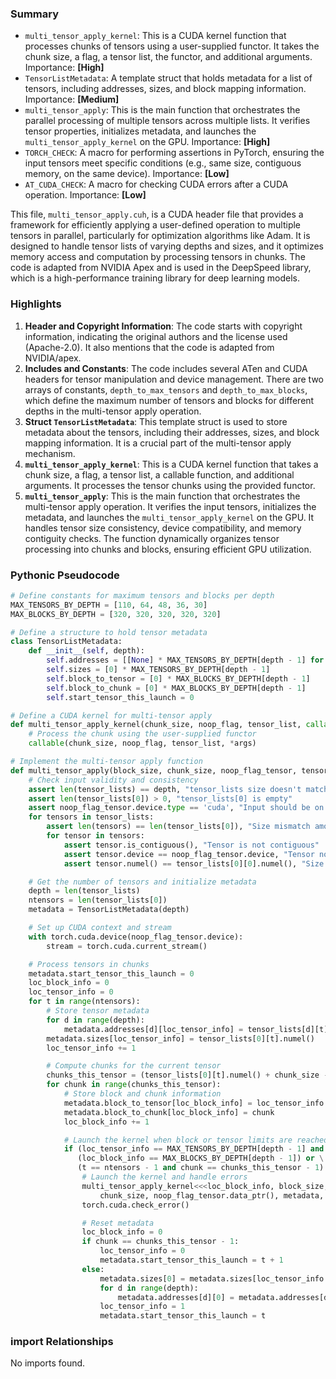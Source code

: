 

### Summary



* `multi_tensor_apply_kernel`: This is a CUDA kernel function that processes chunks of tensors using a user-supplied functor. It takes the chunk size, a flag, a tensor list, the functor, and additional arguments. Importance: **[High]**
* `TensorListMetadata`: A template struct that holds metadata for a list of tensors, including addresses, sizes, and block mapping information. Importance: **[Medium]**
* `multi_tensor_apply`: This is the main function that orchestrates the parallel processing of multiple tensors across multiple lists. It verifies tensor properties, initializes metadata, and launches the `multi_tensor_apply_kernel` on the GPU. Importance: **[High]**
* `TORCH_CHECK`: A macro for performing assertions in PyTorch, ensuring the input tensors meet specific conditions (e.g., same size, contiguous memory, on the same device). Importance: **[Low]**
* `AT_CUDA_CHECK`: A macro for checking CUDA errors after a CUDA operation. Importance: **[Low]** 

This file, `multi_tensor_apply.cuh`, is a CUDA header file that provides a framework for efficiently applying a user-defined operation to multiple tensors in parallel, particularly for optimization algorithms like Adam. It is designed to handle tensor lists of varying depths and sizes, and it optimizes memory access and computation by processing tensors in chunks. The code is adapted from NVIDIA Apex and is used in the DeepSpeed library, which is a high-performance training library for deep learning models.

### Highlights



1. **Header and Copyright Information**: The code starts with copyright information, indicating the original authors and the license used (Apache-2.0). It also mentions that the code is adapted from NVIDIA/apex.
2. **Includes and Constants**: The code includes several ATen and CUDA headers for tensor manipulation and device management. There are two arrays of constants, `depth_to_max_tensors` and `depth_to_max_blocks`, which define the maximum number of tensors and blocks for different depths in the multi-tensor apply operation.
3. **Struct `TensorListMetadata`**: This template struct is used to store metadata about the tensors, including their addresses, sizes, and block mapping information. It is a crucial part of the multi-tensor apply mechanism.
4. **`multi_tensor_apply_kernel`**: This is a CUDA kernel function that takes a chunk size, a flag, a tensor list, a callable function, and additional arguments. It processes the tensor chunks using the provided functor.
5. **`multi_tensor_apply`**: This is the main function that orchestrates the multi-tensor apply operation. It verifies the input tensors, initializes the metadata, and launches the `multi_tensor_apply_kernel` on the GPU. It handles tensor size consistency, device compatibility, and memory contiguity checks. The function dynamically organizes tensor processing into chunks and blocks, ensuring efficient GPU utilization.

### Pythonic Pseudocode

```python
# Define constants for maximum tensors and blocks per depth
MAX_TENSORS_BY_DEPTH = [110, 64, 48, 36, 30]
MAX_BLOCKS_BY_DEPTH = [320, 320, 320, 320, 320]

# Define a structure to hold tensor metadata
class TensorListMetadata:
    def __init__(self, depth):
        self.addresses = [[None] * MAX_TENSORS_BY_DEPTH[depth - 1] for _ in range(depth)]
        self.sizes = [0] * MAX_TENSORS_BY_DEPTH[depth - 1]
        self.block_to_tensor = [0] * MAX_BLOCKS_BY_DEPTH[depth - 1]
        self.block_to_chunk = [0] * MAX_BLOCKS_BY_DEPTH[depth - 1]
        self.start_tensor_this_launch = 0

# Define a CUDA kernel for multi-tensor apply
def multi_tensor_apply_kernel(chunk_size, noop_flag, tensor_list, callable, *args):
    # Process the chunk using the user-supplied functor
    callable(chunk_size, noop_flag, tensor_list, *args)

# Implement the multi-tensor apply function
def multi_tensor_apply(block_size, chunk_size, noop_flag_tensor, tensor_lists, callable, *args):
    # Check input validity and consistency
    assert len(tensor_lists) == depth, "tensor_lists size doesn't match depth"
    assert len(tensor_lists[0]) > 0, "tensor_lists[0] is empty"
    assert noop_flag_tensor.device.type == 'cuda', "Input should be on CUDA"
    for tensors in tensor_lists:
        assert len(tensors) == len(tensor_lists[0]), "Size mismatch among tensor lists"
        for tensor in tensors:
            assert tensor.is_contiguous(), "Tensor is not contiguous"
            assert tensor.device == noop_flag_tensor.device, "Tensor not on the same device"
            assert tensor.numel() == tensor_lists[0][0].numel(), "Size mismatch"

    # Get the number of tensors and initialize metadata
    depth = len(tensor_lists)
    ntensors = len(tensor_lists[0])
    metadata = TensorListMetadata(depth)

    # Set up CUDA context and stream
    with torch.cuda.device(noop_flag_tensor.device):
        stream = torch.cuda.current_stream()

    # Process tensors in chunks
    metadata.start_tensor_this_launch = 0
    loc_block_info = 0
    loc_tensor_info = 0
    for t in range(ntensors):
        # Store tensor metadata
        for d in range(depth):
            metadata.addresses[d][loc_tensor_info] = tensor_lists[d][t].data_ptr()
        metadata.sizes[loc_tensor_info] = tensor_lists[0][t].numel()
        loc_tensor_info += 1

        # Compute chunks for the current tensor
        chunks_this_tensor = (tensor_lists[0][t].numel() + chunk_size - 1) // chunk_size
        for chunk in range(chunks_this_tensor):
            # Store block and chunk information
            metadata.block_to_tensor[loc_block_info] = loc_tensor_info - 1
            metadata.block_to_chunk[loc_block_info] = chunk
            loc_block_info += 1

            # Launch the kernel when block or tensor limits are reached or it's the last chunk
            if (loc_tensor_info == MAX_TENSORS_BY_DEPTH[depth - 1] and chunk == chunks_this_tensor - 1) or \
               (loc_block_info == MAX_BLOCKS_BY_DEPTH[depth - 1]) or \
               (t == ntensors - 1 and chunk == chunks_this_tensor - 1):
                # Launch the kernel and handle errors
                multi_tensor_apply_kernel<<<loc_block_info, block_size, 0, stream>>>(
                    chunk_size, noop_flag_tensor.data_ptr(), metadata, callable, *args)
                torch.cuda.check_error()

                # Reset metadata
                loc_block_info = 0
                if chunk == chunks_this_tensor - 1:
                    loc_tensor_info = 0
                    metadata.start_tensor_this_launch = t + 1
                else:
                    metadata.sizes[0] = metadata.sizes[loc_tensor_info - 1]
                    for d in range(depth):
                        metadata.addresses[d][0] = metadata.addresses[d][loc_tensor_info - 1]
                    loc_tensor_info = 1
                    metadata.start_tensor_this_launch = t
```


### import Relationships

No imports found.